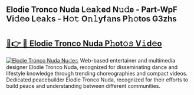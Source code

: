 ## Elodie Tronco Nuda L𝚎a𝚔ed N𝚞𝚍e - Part-WpF Vi𝚍𝚎o L𝚎a𝚔s - H𝚘𝚝 O𝚗𝚕yf𝚊ns P𝚑𝚘tos G3zhs

# <h2><a href="http://kfdl4x.oniu.top/?m=Elodie+Tronco+Nuda">🔗👉 🔴 Elodie Tronco Nuda P𝚑ot𝚘𝚜 V𝚒d𝚎o</a></h2>

[![Elodie Tronco Nuda Nu𝚍e𝚜](https://i.imgur.com/0qMVB7G.gif)](http://kfdl4x.oniu.top/?m=Elodie+Tronco+Nuda)
Web-based entertainer and multimedia designer Elodie Tronco Nuda, recognized for disseminating dance and lifestyle knowledge through trending choreographies and compact videos. Dedicated peacebuilder Elodie Tronco Nuda, recognized for their efforts to build peace and understanding between different communities.  
